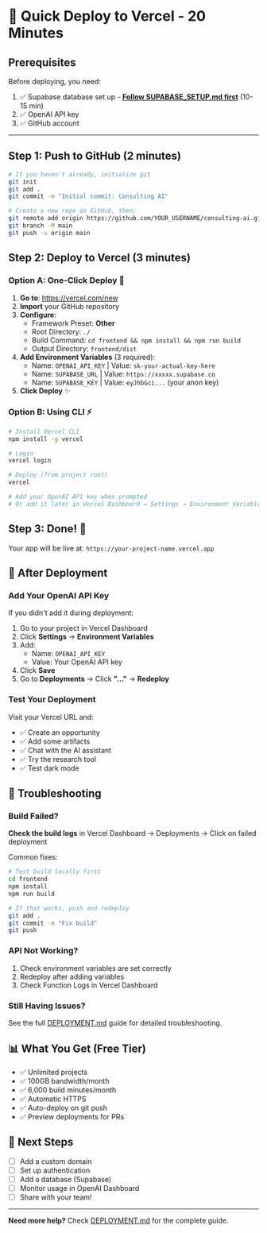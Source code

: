 # 🚀 Quick Deploy to Vercel - 20 Minutes

## Prerequisites

Before deploying, you need:
1. ✅ Supabase database set up - **[Follow SUPABASE_SETUP.md first](./SUPABASE_SETUP.md)** (10-15 min)
2. ✅ OpenAI API key
3. ✅ GitHub account

---

## Step 1: Push to GitHub (2 minutes)

```bash
# If you haven't already, initialize git
git init
git add .
git commit -m "Initial commit: Consulting AI"

# Create a new repo on GitHub, then:
git remote add origin https://github.com/YOUR_USERNAME/consulting-ai.git
git branch -M main
git push -u origin main
```

## Step 2: Deploy to Vercel (3 minutes)

### Option A: One-Click Deploy 🎯

1. **Go to**: https://vercel.com/new
2. **Import** your GitHub repository
3. **Configure**:
   - Framework Preset: **Other**
   - Root Directory: `./`
   - Build Command: `cd frontend && npm install && npm run build`
   - Output Directory: `frontend/dist`
4. **Add Environment Variables** (3 required):
   - Name: `OPENAI_API_KEY` | Value: `sk-your-actual-key-here`
   - Name: `SUPABASE_URL` | Value: `https://xxxxx.supabase.co`
   - Name: `SUPABASE_KEY` | Value: `eyJhbGci...` (your anon key)
5. **Click Deploy** ✨

### Option B: Using CLI ⚡

```bash
# Install Vercel CLI
npm install -g vercel

# Login
vercel login

# Deploy (from project root)
vercel

# Add your OpenAI API key when prompted
# Or add it later in Vercel Dashboard → Settings → Environment Variables
```

## Step 3: Done! 🎉

Your app will be live at: `https://your-project-name.vercel.app`

## 🔧 After Deployment

### Add Your OpenAI API Key

If you didn't add it during deployment:

1. Go to your project in Vercel Dashboard
2. Click **Settings** → **Environment Variables**
3. Add:
   - Name: `OPENAI_API_KEY`
   - Value: Your OpenAI API key
4. Click **Save**
5. Go to **Deployments** → Click **"..."** → **Redeploy**

### Test Your Deployment

Visit your Vercel URL and:
- ✅ Create an opportunity
- ✅ Add some artifacts
- ✅ Chat with the AI assistant
- ✅ Try the research tool
- ✅ Test dark mode

## 🐛 Troubleshooting

### Build Failed?

**Check the build logs** in Vercel Dashboard → Deployments → Click on failed deployment

Common fixes:
```bash
# Test build locally first
cd frontend
npm install
npm run build

# If that works, push and redeploy
git add .
git commit -m "Fix build"
git push
```

### API Not Working?

1. Check environment variables are set correctly
2. Redeploy after adding variables
3. Check Function Logs in Vercel Dashboard

### Still Having Issues?

See the full [DEPLOYMENT.md](./DEPLOYMENT.md) guide for detailed troubleshooting.

## 📊 What You Get (Free Tier)

- ✅ Unlimited projects
- ✅ 100GB bandwidth/month
- ✅ 6,000 build minutes/month
- ✅ Automatic HTTPS
- ✅ Auto-deploy on git push
- ✅ Preview deployments for PRs

## 🎯 Next Steps

- [ ] Add a custom domain
- [ ] Set up authentication
- [ ] Add a database (Supabase)
- [ ] Monitor usage in OpenAI Dashboard
- [ ] Share with your team!

---

**Need more help?** Check [DEPLOYMENT.md](./DEPLOYMENT.md) for the complete guide.

